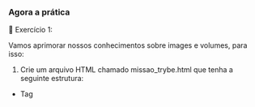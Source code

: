 ### Agora a prática

🚀 Exercício 1:

Vamos aprimorar nossos conhecimentos sobre images e volumes, para isso:

1. Crie um arquivo HTML chamado missao_trybe.html que tenha a seguinte estrutura:
* Tag <title> com o seguinte texto "Trybe";
* Tag <H1> com o seguinte texto "Missão da Trybe";
* Tag <p> com o seguinte texto "Gerar oportunidade para pessoas";
* Salve o arquivo em qualquer lugar da sua máquina com a extensão html

2. Crie um container para manter um servidor httpd:2.4 Apache e vincule sua porta interna com a porta 4545 da sua máquina local.

   docker run -d --name site-trybe -p 4545:80 -v "/home/samuel/trybe/Trybe-Exercicio/Mod03-BackEnd/Bloco19-Docker/Dia03-Bloco19/exercicio1:/usr/local/apache2/htdocs/" httpd:2.4

3. Após criar o container acesse a página HTML que está rodando no servidor em seu browser.